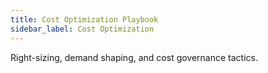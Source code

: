```yaml
---
title: Cost Optimization Playbook
sidebar_label: Cost Optimization
---
```


Right-sizing, demand shaping, and cost governance tactics.
